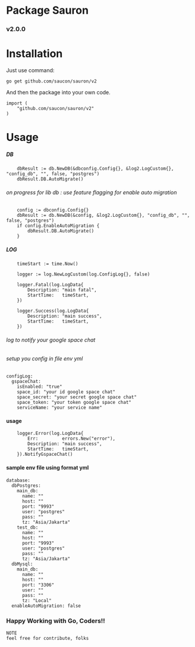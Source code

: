 # Package Sauron

### v2.0.0

# Installation

Just use command:

```
go get github.com/saucon/sauron/v2
```

And then the package into your own code.

```
import (
	"github.com/saucon/sauron/v2"
)
```

# Usage

##### DB
```
	dbResult := db.NewDB(&dbconfig.Config{}, &log2.LogCustom{}, "config_db", "", false, "postgres")
	dbResult.DB.AutoMigrate()
```
###### on progress for lib db : use feature flagging for enable auto migration
```
	config := dbconfig.Config{}
	dbResult := db.NewDB(&config, &log2.LogCustom{}, "config_db", "", false, "postgres")
	if config.EnableAutoMigration {
		dbResult.DB.AutoMigrate()
	}
```

##### LOG
```
	timeStart := time.Now()

	logger := log.NewLogCustom(log.ConfigLog{}, false)

	logger.Fatal(log.LogData{
		Description: "main fatal",
		StartTime:   timeStart,
	})

	logger.Success(log.LogData{
		Description: "main success",
		StartTime:   timeStart,
	})
```

###### log to notify your google space chat
###### setup you config in file env yml
```
configLog:
  gspaceChat:
    isEnabled: "true"
    space_id: "your id google space chat"
    space_secret: "your secret google space chat"
    space_token: "your token google space chat"
    serviceName: "your service name"
```
#### usage
```
	logger.Error(log.LogData{
		Err:         errors.New("error"),
		Description: "main success",
		StartTime:   timeStart,
	}).NotifyGspaceChat()
```

#### sample env file using format yml
```
database:
  dbPostgres:
    main_db:
      name: ""
      host: ""
      port: "9993"
      user: "postgres"
      pass: ""
      tz: "Asia/Jakarta"
    test_db:
      name: ""
      host: ""
      port: "9993"
      user: "postgres"
      pass: ""
      tz: "Asia/Jakarta"
  dbMysql:
    main_db:
      name: ""
      host: ""
      port: "3306"
      user: ""
      pass: ""
      tz: "Local"
  enableAutoMigration: false
```

### Happy Working with Go, Coders!!

```
NOTE
feel free for contribute, folks
```
